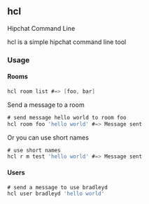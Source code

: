 ## hcl

Hipchat Command Line

hcl is a simple hipchat command line tool


### Usage

#### Rooms

```go
hcl room list #=> [foo, bar]
```

Send a message to a room

```go
# send message hello world to room foo
hcl room foo 'hello world' #=> Message sent
```
Or you can use short names
```go
# use short names
hcl r m test 'hello world' #=> Message sent
``` 

#### Users

```go
# send a message to use bradleyd
hcl user bradleyd 'hello world'
```



